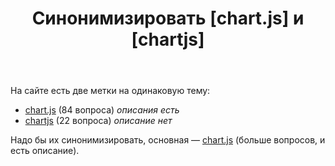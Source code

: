 ﻿---
title: "Синонимизировать [chart.js] и [chartjs]"
se.owner.user_id: 507516
se.owner.display_name: "чистов_n"
se.owner.link: "https://ru.meta.stackoverflow.com/users/507516/%d1%87%d0%b8%d1%81%d1%82%d0%be%d0%b2-n"
se.link: "https://ru.meta.stackoverflow.com/questions/14214/%d0%a1%d0%b8%d0%bd%d0%be%d0%bd%d0%b8%d0%bc%d0%b8%d0%b7%d0%b8%d1%80%d0%be%d0%b2%d0%b0%d1%82%d1%8c-chart-js-%d0%b8-chartjs"
se.question_id: 14214
se.post_type: question
---
<p>На сайте есть две метки на одинаковую тему:</p>
<ul>
<li><a href="https://ru.stackoverflow.com/questions/tagged/chart.js" class="post-tag" title="показать вопросы с меткой [chart.js]" aria-label="показать вопросы с меткой [chart.js]" rel="tag" aria-labelledby="tag-chart.js-tooltip-container">chart.js</a> (84 вопроса) <em>описания есть</em></li>
<li><a href="https://ru.stackoverflow.com/questions/tagged/chartjs" class="post-tag" title="показать вопросы с меткой [chartjs]" aria-label="показать вопросы с меткой [chartjs]" rel="tag" aria-labelledby="tag-chartjs-tooltip-container">chartjs</a> (22 вопроса) <em>описание нет</em></li>
</ul>
<p>Надо бы их синонимизировать, основная — <a href="https://ru.stackoverflow.com/questions/tagged/chart.js" class="post-tag" title="показать вопросы с меткой [chart.js]" aria-label="показать вопросы с меткой [chart.js]" rel="tag" aria-labelledby="tag-chart.js-tooltip-container">chart.js</a> (больше вопросов, и есть описание).</p>
